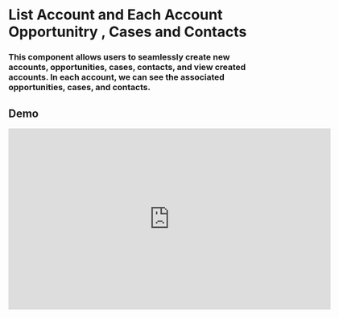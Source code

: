 # List Account and Each Account Opportunitry , Cases and Contacts
### This component allows users to seamlessly create new accounts, opportunities, cases, contacts, and view created accounts. In each account, we can see the associated opportunities, cases, and contacts.
## Demo
<iframe src="https://player.vimeo.com/video/933960691" width="640" height="360" frameborder="0" allow="autoplay; fullscreen; picture-in-picture" allowfullscreen></iframe>

